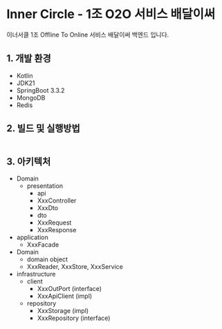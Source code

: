 # Inner Circle - 1조 O2O 서비스 배달이써
이너서클 1조 Offline To Online 서비스 배달이써 백엔드 입니다.

## 1. 개발 환경
- Kotlin
- JDK21
- SpringBoot 3.3.2
- MongoDB
- Redis

## 2. 빌드 및 실행방법 
```

```

## 3. 아키텍처

- Domain
  - presentation
	- api
	 - XxxController
	 - XxxDto
	- dto
	 - XxxRequest
 	 - XxxResponse
- application
    - XxxFacade
- Domain
    - domain object
    - XxxReader, XxxStore, XxxService
- infrastructure
	- client
	    - XxxOutPort (interface)
	    - XxxApiClient (impl)
  - repository
      - XxxStorage (impl)
	  - XxxRepository (interface)
